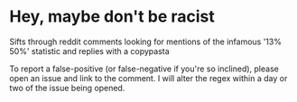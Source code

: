 # Hey, maybe don't be racist

Sifts through reddit comments looking for mentions of the infamous '13% 50%' statistic and replies with a copypasta


To report a false-positive (or false-negative if you're so inclined), please open an issue and link to the comment. I will alter the regex within a day or two of the issue being opened. 
